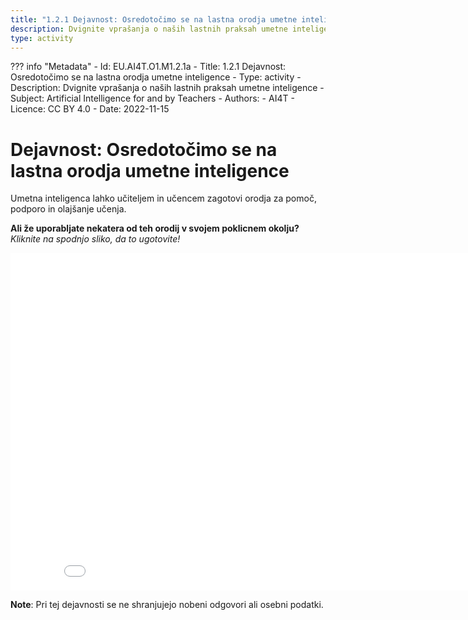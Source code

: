 ```yaml
---
title: "1.2.1 Dejavnost: Osredotočimo se na lastna orodja umetne inteligence"
description: Dvignite vprašanja o naših lastnih praksah umetne inteligence
type: activity
---
```

??? info "Metadata"
    - Id: EU.AI4T.O1.M1.2.1a
    - Title: 1.2.1 Dejavnost: Osredotočimo se na lastna orodja umetne inteligence
    - Type: activity
    - Description: Dvignite vprašanja o naših lastnih praksah umetne inteligence
    - Subject: Artificial Intelligence for and by Teachers
    - Authors:
        - AI4T 
    - Licence: CC BY 4.0
    - Date: 2022-11-15


# Dejavnost: Osredotočimo se na lastna orodja umetne inteligence

Umetna inteligenca lahko učiteljem in učencem zagotovi orodja za pomoč, podporo in olajšanje učenja.

**Ali že uporabljate nekatera od teh orodij v svojem poklicnem okolju?**  
_Kliknite na spodnjo sliko, da to ugotovite!_

<center><iframe width="860" height="540" src="1-2-1-activity-AI-based-tools/story.html" frameborder="0" allowfullscreen></iframe></center>

**Note**: Pri tej dejavnosti se ne shranjujejo nobeni odgovori ali osebni podatki.
